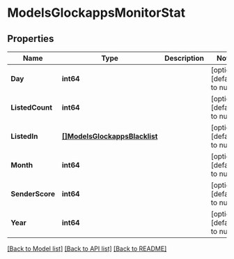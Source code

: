 # ModelsGlockappsMonitorStat

## Properties
Name | Type | Description | Notes
------------ | ------------- | ------------- | -------------
**Day** | **int64** |  | [optional] [default to null]
**ListedCount** | **int64** |  | [optional] [default to null]
**ListedIn** | [**[]ModelsGlockappsBlacklist**](models.GlockappsBlacklist.md) |  | [optional] [default to null]
**Month** | **int64** |  | [optional] [default to null]
**SenderScore** | **int64** |  | [optional] [default to null]
**Year** | **int64** |  | [optional] [default to null]

[[Back to Model list]](../README.md#documentation-for-models) [[Back to API list]](../README.md#documentation-for-api-endpoints) [[Back to README]](../README.md)


